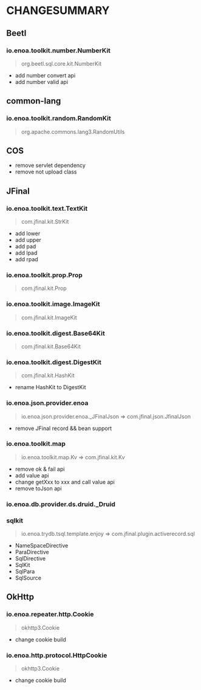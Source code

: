# CHANGESUMMARY

## Beetl

### io.enoa.toolkit.number.NumberKit

> org.beetl.sql.core.kit.NumberKit

- add number convert api
- add number valid api

## common-lang

### io.enoa.toolkit.random.RandomKit

> org.apache.commons.lang3.RandomUtils


## COS

- remove servlet dependency
- remove not upload class


## JFinal

### io.enoa.toolkit.text.TextKit

> com.jfinal.kit.StrKit

- add lower
- add upper
- add pad
- add lpad
- add rpad

### io.enoa.toolkit.prop.Prop

> com.jfinal.kit.Prop

### io.enoa.toolkit.image.ImageKit

> com.jfinal.kit.ImageKit

### io.enoa.toolkit.digest.Base64Kit

> com.jfinal.kit.Base64Kit

### io.enoa.toolkit.digest.DigestKit

> com.jfinal.kit.HashKit

- rename HashKit to DigestKit

### io.enoa.json.provider.enoa

> io.enoa.json.provider.enoa._JFinalJson => com.jfinal.json.JfinalJson

- remove JFinal record && bean support

### io.enoa.toolkit.map

> io.enoa.toolkit.map.Kv => com.jfinal.kit.Kv

- remove ok & fail api
- add value api
- change getXxx to xxx and call value api
- remove toJson api

### io.enoa.db.provider.ds.druid._Druid

### sqlkit

> io.enoa.trydb.tsql.template.enjoy => com.jfinal.plugin.activerecord.sql

- NameSpaceDirective
- ParaDirective
- SqlDirective
- SqlKit
- SqlPara
- SqlSource




## OkHttp

### io.enoa.repeater.http.Cookie

> okhttp3.Cookie

- change cookie build

### io.enoa.http.protocol.HttpCookie

> okhttp3.Cookie

- change cookie build

 


